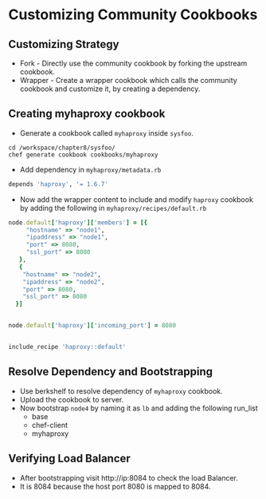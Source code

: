 # Customizing Community Cookbooks

## Customizing Strategy

- Fork - Directly use the community cookbook by forking the upstream cookbook.
- Wrapper - Create a wrapper cookbook which calls the community cookbook and customize it, by creating a dependency.

## Creating myhaproxy cookbook

- Generate a cookbook called `myhaproxy` inside `sysfoo`.

```console
cd /workspace/chapter8/sysfoo/
chef generate cookbook cookbooks/myhaproxy
```

- Add dependency in `myhaproxy/metadata.rb`

```ruby
depends 'haproxy', '= 1.6.7'
```


-  Now add the wrapper content to include and modify `haproxy` cookbook by adding the following in `myhaproxy/recipes/default.rb`

```ruby
node.default['haproxy']['members'] = [{
     "hostname" => "node1",
     "ipaddress" => "node1",
     "port" => 8080,
     "ssl_port" => 8080
   },
   {
    "hostname" => "node2",
    "ipaddress" => "node2",
    "port" => 8080,
    "ssl_port" => 8080
  }]


node.default['haproxy']['incoming_port'] = 8080


include_recipe 'haproxy::default'
```

## Resolve Dependency and Bootstrapping

- Use berkshelf to resolve dependency of `myhaproxy` cookbook.
- Upload the cookbook to server.
- Now bootstrap `node4` by naming it as `lb` and adding the following run_list
  - base
  - chef-client
  - myhaproxy

## Verifying Load Balancer

- After bootstrapping visit http://ip:8084 to check the load Balancer.
- It is 8084 because the host port 8080 is mapped to 8084.
